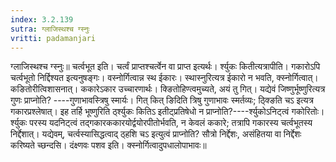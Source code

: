 ```yaml
---
index: 3.2.139
sutra: ग्लाजिस्थश्च ग्स्नुः
vritti: padamanjari
---
```


 ग्लाजिस्थश्च ग्स्नुः॥ चर्त्वभूत इति। चर्त्वं प्राप्तश्चर्त्वेन वा प्राप्त इत्यर्थः। र्श्युकः कितीत्यत्रापीति। गकारोऽपि चर्त्वभूतो निर्द्दिश्यत इत्यनुषङ्गः। वस्नोर्गित्वान्न स्थ ईकारः। स्थास्नुरित्यत्र ईकारो न भवति, क्स्नोर्गित्वात्। कङितोरीत्विशासनात्। ककारेऽकार उच्चारणार्थः। क्ङितोहिण्त्वमुच्यते, अयं तु गित्। यद्येवं जिष्णुर्भूष्णुरित्यत्र गुणः प्राप्नोति? ----गुणाभावस्त्रिषु स्मार्यः। गित् कित् ङिदिति त्रिषु गुणाभावः स्मर्तव्यः; ठ्क्ङिति चऽ इत्यत्र गकारप्रश्लेषात्। इह तर्हि भूष्णुरिति र्ठ्श्युकः कितिऽ इतीट्प्रतिषेधो न प्राप्नोति?----र्श्युकोऽनिट्त्वं गकोरितोः। र्श्युकः परस्य यदनिट्त्वं तद्गकारककारयोर्द्वयोरपीतोर्भवति, न केवलं ककारे; तत्रापि गकारस्य चर्त्वभूतस्य निर्द्देशात्। यद्येवम्, चर्त्वस्यासिद्धत्वाद् ठ्हशि चऽ इत्युत्वं प्राप्नोति? सौत्रो निर्द्देशः, असंहितया वा निर्द्देशः करिष्यते च्छन्दसि। दंक्ष्णवः पशव इति। क्स्नोर्गित्वादुपधालोपाभावः॥